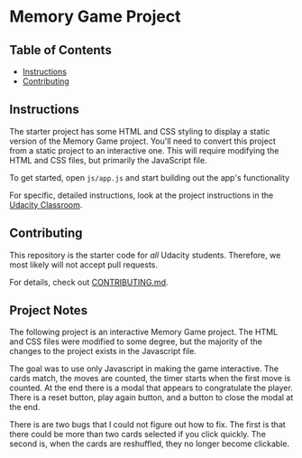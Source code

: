 # Memory Game Project

## Table of Contents

* [Instructions](#instructions)
* [Contributing](#contributing)


## Instructions

The starter project has some HTML and CSS styling to display a static version of the Memory Game project. You'll need to convert this project from a static project to an interactive one. This will require modifying the HTML and CSS files, but primarily the JavaScript file.

To get started, open `js/app.js` and start building out the app's functionality

For specific, detailed instructions, look at the project instructions in the [Udacity Classroom](https://classroom.udacity.com/me).

## Contributing

This repository is the starter code for _all_ Udacity students. Therefore, we most likely will not accept pull requests.

For details, check out [CONTRIBUTING.md](CONTRIBUTING.md).

## Project Notes

The following project is an interactive Memory Game project.  The HTML and CSS files were modified to some degree, but the majority of the changes to the project exists in the Javascript file.

The goal was to use only Javascript in making the game interactive. The cards match, the moves are counted, the timer starts when the first move is counted.  At the end there is a modal that appears to congratulate the player.  There is a reset button, play again button, and a button to close the modal at the end.

There is are two bugs that I could not figure out how to fix.  The first is that there could be more than two cards selected if you click quickly.  The second is, when the cards are reshuffled, they no longer become clickable.